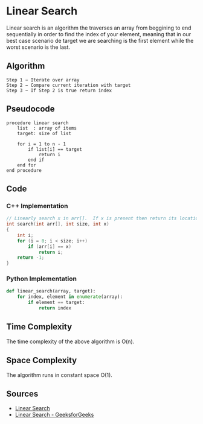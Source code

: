 # Linear Search

Linear search is an algorithm the traverses an array from beggining to end sequentially in order to find the index of your element, meaning that in our best case scenario de target we are searching is the first element while the worst scenario is the last.

## Algorithm

```
Step 1 − Iterate over array
Step 2 − Compare current iteration with target
Step 3 − If Step 2 is true return index
```

## Pseudocode

```
procedure linear search 
    list  : array of items
    target: size of list

    for i = 1 to n - 1
        if list[i] == target
            return i
        end if
    end for
end procedure
```

## Code

### C++ Implementation

```cpp  
// Linearly search x in arr[].  If x is present then return its location,  otherwise return -1
int search(int arr[], int size, int x)
{
    int i;
    for (i = 0; i < size; i++)
        if (arr[i] == x)
            return i;
    return -1;
}
```

### Python Implementation

```python
def linear_search(array, target):
    for index, element in enumerate(array):
        if element == target:
            return index 
```

## Time Complexity

The time complexity of the above algorithm is O(n).

## Space Complexity

The algorithm runs in constant space O(1).

## Sources
    
- [Linear Search](https://en.wikipedia.org/wiki/Linear_search)
- [Linear Search - GeeksforGeeks](https://www.geeksforgeeks.org/linear-search/)
